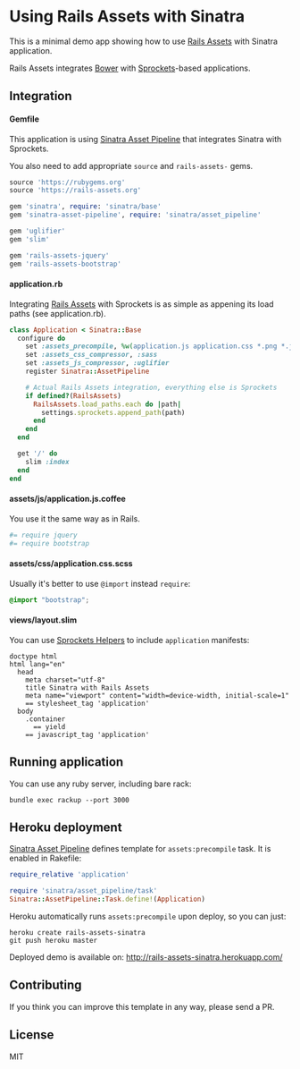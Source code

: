 # Using Rails Assets with Sinatra

This is a minimal demo app showing how to use [Rails Assets](https://rails-assets.org) with Sinatra application.

Rails Assets integrates [Bower](http://bower.io/) with [Sprockets](https://github.com/sstephenson/sprockets)-based applications.

## Integration

#### Gemfile

This application is using [Sinatra Asset Pipeline](https://github.com/kalasjocke/sinatra-asset-pipeline) that integrates Sinatra with Sprockets.

You also need to add appropriate `source` and `rails-assets-` gems.

```ruby
source 'https://rubygems.org'
source 'https://rails-assets.org'

gem 'sinatra', require: 'sinatra/base'
gem 'sinatra-asset-pipeline', require: 'sinatra/asset_pipeline'

gem 'uglifier'
gem 'slim'

gem 'rails-assets-jquery'
gem 'rails-assets-bootstrap'
```

#### application.rb

Integrating [Rails Assets](https://rails-assets.org/) with Sprockets is as simple as appening its load paths (see application.rb).

```ruby
class Application < Sinatra::Base
  configure do
    set :assets_precompile, %w(application.js application.css *.png *.jpg *.svg *.eot *.ttf *.woff)
    set :assets_css_compressor, :sass
    set :assets_js_compressor, :uglifier
    register Sinatra::AssetPipeline

    # Actual Rails Assets integration, everything else is Sprockets
    if defined?(RailsAssets)
      RailsAssets.load_paths.each do |path|
        settings.sprockets.append_path(path)
      end
    end
  end

  get '/' do
    slim :index
  end
end
```

#### assets/js/application.js.coffee

You use it the same way as in Rails.

```coffee
#= require jquery
#= require bootstrap
```

#### assets/css/application.css.scss

Usually it's better to use `@import` instead `require`:

```scss
@import "bootstrap";
```

#### views/layout.slim

You can use [Sprockets Helpers](https://github.com/petebrowne/sprockets-helpers) to include `application` manifests:

```slim
doctype html
html lang="en"
  head
    meta charset="utf-8"
    title Sinatra with Rails Assets
    meta name="viewport" content="width=device-width, initial-scale=1"
    == stylesheet_tag 'application'
  body
    .container
      == yield
    == javascript_tag 'application'
```

## Running application

You can use any ruby server, including bare rack:

```
bundle exec rackup --port 3000
```

## Heroku deployment

[Sinatra Asset Pipeline](https://github.com/kalasjocke/sinatra-asset-pipeline) defines template for `assets:precompile` task. It is enabled in Rakefile:

```ruby
require_relative 'application'

require 'sinatra/asset_pipeline/task'
Sinatra::AssetPipeline::Task.define!(Application)
```

Heroku automatically runs `assets:precompile` upon deploy, so you can just:

```
heroku create rails-assets-sinatra
git push heroku master
```

Deployed demo is available on: http://rails-assets-sinatra.herokuapp.com/

## Contributing

If you think you can improve this template in any way, please send a PR.

## License

MIT
